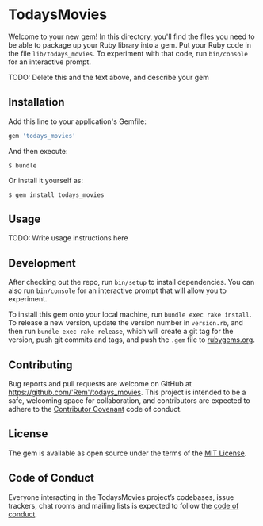 # TodaysMovies

Welcome to your new gem! In this directory, you'll find the files you need to be able to package up your Ruby library into a gem. Put your Ruby code in the file `lib/todays_movies`. To experiment with that code, run `bin/console` for an interactive prompt.

TODO: Delete this and the text above, and describe your gem

## Installation

Add this line to your application's Gemfile:

```ruby
gem 'todays_movies'
```

And then execute:

    $ bundle

Or install it yourself as:

    $ gem install todays_movies

## Usage

TODO: Write usage instructions here

## Development

After checking out the repo, run `bin/setup` to install dependencies. You can also run `bin/console` for an interactive prompt that will allow you to experiment.

To install this gem onto your local machine, run `bundle exec rake install`. To release a new version, update the version number in `version.rb`, and then run `bundle exec rake release`, which will create a git tag for the version, push git commits and tags, and push the `.gem` file to [rubygems.org](https://rubygems.org).

## Contributing

Bug reports and pull requests are welcome on GitHub at https://github.com/'Rem'/todays_movies. This project is intended to be a safe, welcoming space for collaboration, and contributors are expected to adhere to the [Contributor Covenant](http://contributor-covenant.org) code of conduct.

## License

The gem is available as open source under the terms of the [MIT License](https://opensource.org/licenses/MIT).

## Code of Conduct

Everyone interacting in the TodaysMovies project’s codebases, issue trackers, chat rooms and mailing lists is expected to follow the [code of conduct](https://github.com/'Rem'/todays_movies/blob/master/CODE_OF_CONDUCT.md).
